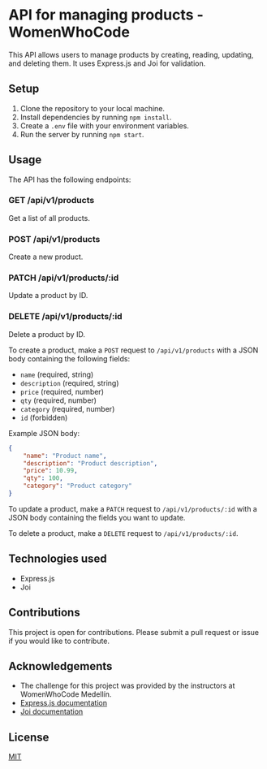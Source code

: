 # API for managing products - WomenWhoCode

This API allows users to manage products by creating, reading, updating, and deleting them. It uses Express.js and Joi for validation.

## Setup

1. Clone the repository to your local machine.
2. Install dependencies by running `npm install`.
3. Create a `.env` file with your environment variables.
4. Run the server by running `npm start`.

## Usage

The API has the following endpoints:

### GET /api/v1/products

Get a list of all products.

### POST /api/v1/products

Create a new product.

### PATCH /api/v1/products/:id

Update a product by ID.

### DELETE /api/v1/products/:id

Delete a product by ID.

To create a product, make a `POST` request to `/api/v1/products` with a JSON body containing the following fields:

- `name` (required, string)
- `description` (required, string)
- `price` (required, number)
- `qty` (required, number)
- `category` (required, number)
- `id` (forbidden)

Example JSON body:

```json
{
    "name": "Product name",
    "description": "Product description",
    "price": 10.99,
    "qty": 100,
    "category": "Product category"
}
```

To update a product, make a `PATCH` request to `/api/v1/products/:id` with a JSON body containing the fields you want to update.

To delete a product, make a `DELETE` request to `/api/v1/products/:id`.

## Technologies used

- Express.js
- Joi

## Contributions

This project is open for contributions. Please submit a pull request or issue if you would like to contribute.

## Acknowledgements

- The challenge for this project was provided by the instructors at WomenWhoCode Medellín.
- [Express.js documentation](https://expressjs.com/)
- [Joi documentation](https://joi.dev/)

## License

[MIT](https://choosealicense.com/licenses/mit/)
